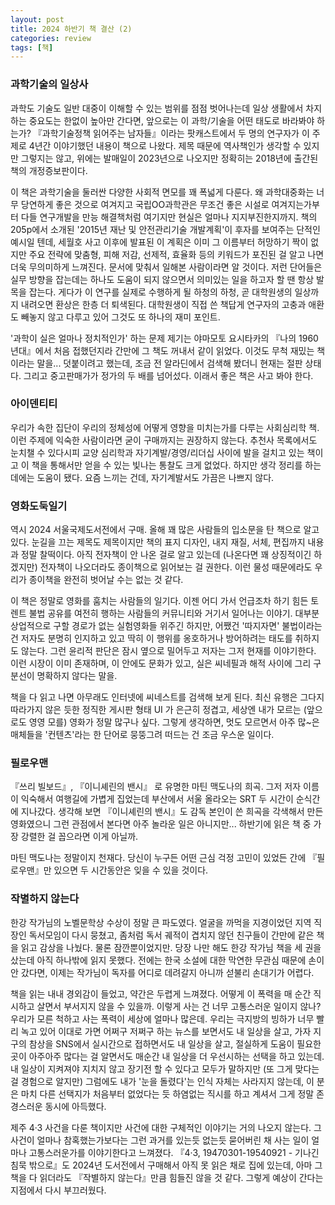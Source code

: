 ```yaml
---
layout: post
title: 2024 하반기 책 결산 (2)
categories: review
tags: [책]
---
```


### 과학기술의 일상사

과학도 기술도 일반 대중이 이해할 수 있는 범위를 점점 벗어나는데 일상 생활에서 차지하는 중요도는 한없이 높아만 간다면, 앞으로는 이 과학/기술을 어떤 태도로 바라봐야 하는가? 『과학기술정책 읽어주는 남자들』이라는 팟캐스트에서 두 명의 연구자가 이 주제로 4년간 이야기했던 내용이 책으로 나왔다. 제목 때문에 역사책인가 생각할 수 있지만 그렇지는 않고, 위에는 발매일이 2023년으로 나오지만 정확히는 2018년에 출간된 책의 개정증보판이다.

​이 책은 과학기술을 둘러싼 다양한 사회적 면모를 꽤 폭넓게 다룬다. 왜 과학대중화는 너무 당연하게 좋은 것으로 여겨지고 국립OO과학관은 무조건 좋은 시설로 여겨지는가부터 다들 연구개발을 만능 해결책처럼 여기지만 현실은 얼마나 지지부진한지까지. 책의 205p에서 소개된 '2015년 재난 및 안전관리기술 개발계획'이 후자를 보여주는 단적인 예시일 텐데, 세월호 사고 이후에 발표된 이 계획은 이미 그 이름부터 허망하기 짝이 없지만 주요 전략에 맞춤형, 피해 저감, 선제적, 효율화 등의 키워드가 포진된 걸 알고 나면 더욱 무의미하게 느껴진다. 문서에 맞춰서 일해본 사람이라면 알 것이다. 저런 단어들은 실무 방향을 잡는데는 하나도 도움이 되지 않으면서 의미있는 일을 하고자 할 땐 항상 발목을 잡는다. 게다가 이 연구를 실제로 수행하게 될 하청의 하청, 곧 대학원생의 일상까지 내려오면 환상은 한층 더 퇴색된다. 대학원생이 직접 쓴 책답게 연구자의 고충과 애환도 빼놓지 않고 다루고 있어 그것도 또 하나의 재미 포인트.

​'과학이 실은 얼마나 정치적인가' 하는 문제 제기는 야마모토 요시타카의 『나의 1960년대』에서 처음 접했던지라 간만에 그 책도 꺼내서 같이 읽었다. 이것도 무척 재밌는 책이라는 말을... 덧붙이려고 했는데, 조금 전 알라딘에서 검색해 봤더니 현재는 절판 상태다. 그리고 중고판매가가 정가의 두 배를 넘어섰다. 이래서 좋은 책은 사고 봐야 한다. 

### 아이덴티티

우리가 속한 집단이 우리의 정체성에 어떻게 영향을 미치는가를 다루는 사회심리학 책. 이런 주제에 익숙한 사람이라면 굳이 구매까지는 권장하지 않는다. 추천사 목록에서도 눈치챌 수 있다시피 교양 심리학과 자기계발/경영/리더십 사이에 발을 걸치고 있는 책이고 이 책을 통해서만 얻을 수 있는 빛나는 통찰도 크게 없었다. 하지만 생각 정리를 하는 데에는 도움이 됐다. 요즘 느끼는 건데, 자기계발서도 가끔은 나쁘지 않다. 

### 영화도둑일기

역시 2024 서울국제도서전에서 구매. 올해 꽤 많은 사람들의 입소문을 탄 책으로 알고 있다. 눈길을 끄는 제목도 제목이지만 책의 표지 디자인, 내지 재질, 서체, 편집까지 내용과 정말 찰떡이다. 아직 전자책이 안 나온 걸로 알고 있는데 (나온다면 꽤 상징적이긴 하겠지만) 전자책이 나오더라도 종이책으로 읽어보는 걸 권한다. 이런 물성 때문에라도 우리가 종이책을 완전히 벗어날 수는 없는 것 같다.

​이 책은 정말로 영화를 훔치는 사람들의 일기다. 이젠 어디 가서 언급조차 하기 힘든 토렌트 불법 공유를 여전히 행하는 사람들의 커뮤니티와 거기서 일어나는 이야기. 대부분 상업적으로 구할 경로가 없는 실험영화들 위주긴 하지만, 어쨌건 '따지자면' 불법이라는 건 저자도 분명히 인지하고 있고 딱히 이 행위를 옹호하거나 방어하려는 태도를 취하지도 않는다. 그런 윤리적 판단은 잠시 옆으로 밀어두고 저자는 그저 현재를 이야기한다. 이런 시장이 이미 존재하며, 이 안에도 문화가 있고, 실은 씨네필과 해적 사이에 그리 구분선이 명확하지 않다는 말을.

​책을 다 읽고 나면 아무래도 인터넷에 씨네스트를 검색해 보게 된다. 최신 유행은 그다지 따라가지 않은 듯한 정직한 게시판 형태 UI 가 은근히 정겹고, 세상엔 내가 모르는 (앞으로도 영영 모를) 영화가 정말 많구나 싶다. 그렇게 생각하면, 멋도 모르면서 아주 많~은 매체들을 '컨텐츠'라는 한 단어로 뭉뚱그려 떠드는 건 조금 우스운 일이다. 

### 필로우맨

『쓰리 빌보드』, 『이니셰린의 밴시』 로 유명한 마틴 맥도나의 희곡. 그저 저자 이름이 익숙해서 여행길에 가볍게 집었는데 부산에서 서울 올라오는 SRT 두 시간이 순식간에 지나갔다. 생각해 보면 『이니셰린의 밴시』도 감독 본인이 쓴 희곡을 각색해서 만든 영화였으니 그런 관점에서 본다면 아주 놀라운 일은 아니지만... 하반기에 읽은 책 중 가장 강렬한 걸 꼽으라면 이게 아닐까. 

마틴 맥도나는 정말이지 천재다. 당신이 누구든 어떤 근심 걱정 고민이 있었든 간에 『필로우맨』만 있으면 두 시간동안은 잊을 수 있을 것이다. 

### 작별하지 않는다

한강 작가님의 노벨문학상 수상이 정말 큰 파도였다. 얼굴을 까먹을 지경이었던 지역 직장인 독서모임이 다시 뭉쳤고, 좀처럼 독서 궤적이 겹치지 않던 친구들이 간만에 같은 책을 읽고 감상을 나눴다. 물론 잠깐뿐이었지만. 당장 나만 해도 한강 작가님 책을 세 권을 샀는데 아직 하나밖에 읽지 못했다. 전에는 한국 소설에 대한 막연한 무관심 때문에 손이 안 갔다면, 이제는 작가님이 독자를 어디로 데려갈지 아니까 섣불리 손대기가 어렵다.

​책을 읽는 내내 경외감이 들었고, 약간은 두렵게 느껴졌다. 어떻게 이 폭력을 매 순간 직시하고 살면서 부서지지 않을 수 있을까. 이렇게 사는 건 너무 고통스러운 일이지 않나? 우리가 모른 척하고 사는 폭력이 세상에 얼마나 많은데. 우리는 극지방의 빙하가 너무 빨리 녹고 있어 이대로 가면 어쩌구 저쩌구 하는 뉴스를 보면서도 내 일상을 살고, 가자 지구의 참상을 SNS에서 실시간으로 접하면서도 내 일상을 살고, 절실하게 도움이 필요한 곳이 아주아주 많다는 걸 알면서도 매순간 내 일상을 더 우선시하는 선택을 하고 있는데. 내 일상이 지켜져야 지치지 않고 장기전 할 수 있다고 모두가 말하지만 (또 그게 맞다는 걸 경험으로 알지만) 그럼에도 내가 '눈을 돌렸다'는 인식 자체는 사라지지 않는데, 이 분은 마치 다른 선택지가 처음부터 없었다는 듯 하염없는 직시를 하고 계셔서 그게 정말 존경스러운 동시에 아득했다.

​제주 4·3 사건을 다룬 책이지만 사건에 대한 구체적인 이야기는 거의 나오지 않는다. 그 사건이 얼마나 참혹했는가보다는 그런 과거를 있는듯 없는듯 묻어버린 채 사는 일이 얼마나 고통스러운가를 이야기한다고 느껴졌다. 『4·3, 19470301-19540921 - 기나긴 침묵 밖으로』도 2024년 도서전에서 구매해서 아직 못 읽은 채로 집에 있는데, 아마 그 책을 다 읽더라도 『작별하지 않는다』만큼 힘들진 않을 것 같다. 그렇게 예상이 간다는 지점에서 다시 부끄러웠다. 